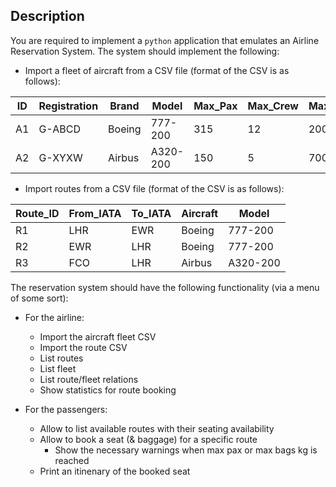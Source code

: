 ## Description

You are required to implement a `python` application that emulates an Airline Reservation System.
The system should implement the following:

* Import a fleet of aircraft from a CSV file (format of the CSV is as follows):
    
| ID | Registration | Brand  | Model       | Max_Pax | Max_Crew | Max_Bags_Kg |
|----|--------------|--------|-------------|---------|----------|-------------|
| A1 | G-ABCD       | Boeing | 777-200     | 315     | 12       | 2000        |
| A2 | G-XYXW       | Airbus | A320-200    | 150     | 5        | 700         |

* Import routes from a CSV file (format of the CSV is as follows):
   
| Route_ID | From_IATA | To_IATA | Aircraft | Model    |
|----------|-----------|---------|----------|----------|
| R1       | LHR       | EWR     | Boeing   | 777-200  |
| R2       | EWR       | LHR     | Boeing   | 777-200  |
| R3       | FCO       | LHR     | Airbus   | A320-200 |


The reservation system should have the following functionality (via a menu of some sort):
* For the airline:
   * Import the aircraft fleet CSV
   * Import the route CSV
   * List routes
   * List fleet
   * List route/fleet relations
   * Show statistics for route booking

* For the passengers:
   * Allow to list available routes with their seating availability
   * Allow to book a seat (& baggage) for a specific route
      * Show the necessary warnings when max pax or max bags kg is reached 
   * Print an itinenary of the booked seat


  
